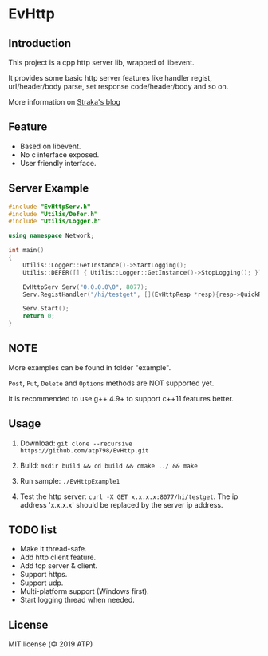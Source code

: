 # EvHttp

Introduction
------------
This project is a cpp http server lib, wrapped of libevent.

It provides some basic http server features like handler regist, url/header/body parse, set response code/header/body and so on.

More information on [Straka's blog](http://www.straka.cn/blog/cpp-wrapped-http-server-based-on-libevent/)

Feature
-------
- Based on libevent.
- No c interface exposed.
- User friendly interface.

Server Example
--------------

```c++
#include "EvHttpServ.h"
#include "Utilis/Defer.h"
#include "Utilis/Logger.h"

using namespace Network;

int main()
{
    Utilis::Logger::GetInstance()->StartLogging();
    Utilis::DEFER([] { Utilis::Logger::GetInstance()->StopLogging(); });

    EvHttpServ Serv("0.0.0.0\0", 8077);
    Serv.RegistHandler("/hi/testget", [](EvHttpResp *resp){resp->QuickResponse(200,"Hello World!\n");});

    Serv.Start();
    return 0;
}
```

NOTE
----

More examples can be found in folder "example".

`Post`, `Put`, `Delete` and `Options` methods are NOT supported yet.

It is recommended to use g++ 4.9+ to support c++11 features better.

Usage
-----
1. Download: `git clone --recursive https://github.com/atp798/EvHttp.git`

2. Build: `mkdir build && cd build && cmake ../ && make`

3. Run sample: `./EvHttpExample1`

4. Test the http server: `curl -X GET x.x.x.x:8077/hi/testget`. The ip address 'x.x.x.x' should be replaced by the server ip address.

TODO list
---------
- Make it thread-safe.
- Add http client feature.
- Add tcp server & client.
- Support https.
- Support udp.
- Multi-platform support (Windows first).
- Start logging thread when needed.

License
-------
MIT license (© 2019 ATP)
